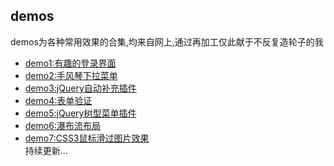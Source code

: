 ## demos

demos为各种常用效果的合集,均来自网上,通过再加工仅此献于不反复造轮子的我
* [demo1:有趣的登录界面](https://github.com/AmberYLopez-demos/demos/tree/master/demo1)
* [demo2:手风琴下拉菜单](https://github.com/AmberYLopez-demos/demos/tree/master/demo2)
* [demo3:jQuery自动补充插件](https://github.com/AmberYLopez-demos/demos/tree/master/demo3)
* [demo4:表单验证](https://github.com/AmberYLopez-demos/demos/tree/master/demo4)
* [demo5:jQuery树型菜单插件](https://github.com/AmberYLopez-demos/demos/tree/master/demo5)
* [demo6:瀑布流布局](https://github.com/AmberYLopez-demos/demos/tree/master/demo6)
* [demo7:CSS3鼠标滑过图片效果](https://github.com/AmberYLopez-demos/demos/tree/master/demo7)<br />
持续更新...